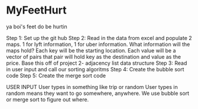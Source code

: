 # MyFeetHurt
ya boi's feet do be hurtin

Step 1: Set up the git hub
Step 2: Read in the data from excel and populate 2 maps. 1 for lyft information, 1 for uber information.
  What information will the maps hold? Each key will be the starting location. Each value will be a vector of pairs that pair will hold key as the destination and value as the price.
  Base this off of project 2- adjacency list data structure
Step 3: Read in user input and call our sorting algoritms
Step 4: Create the bubble sort code
Step 5: Create the merge sort code


USER INPUT
  User types in something like trip or random
  User types in random means they want to go somewhere, anywhere. We use bubble sort or merge sort to figure out where. 

